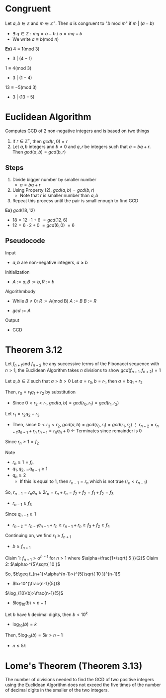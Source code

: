 # Congruent
Let $a,b\in\mathbb{Z}$ and $m\in\mathbb{Z}^{+}$.
Then $a$ is congruent to "$b\text{ mod } m$" if $m\text{ | }(a-b)$
- $\exists \text{ }q\in\mathbb{Z}:mq=a-b\text{ / }a=mq+b$
- We write $a\equiv b(\text{mod }n)$

**Ex)**
$4\equiv 1(\text{mod 3})$
- $3\text{ | }(4-1)$

$1\equiv 4(\text{mod 3})$
- $3\text{ | }(1-4)$

$13\equiv -5(\text{mod 3})$
- $3\text{ | }(13-5)$

# Euclidean Algorithm
Computes GCD of 2 non-negative integers and is based on two things
1) If $r\in\mathbb{Z}^{+}$, then $gcd(r,0)=r$
2) Let $a,b$ integers and $b\neq 0$ and $q,r$ be integers such that $a=bq+r$. Then $gcd(a,b)=gcd(b,r)$

## Steps
1) Divide bigger number by smaller number
	- $a=bq+r$
2) Using Property (2), $gcd(a,b)=gcd(b,r)$
	- Note that $r$ is smaller number than $a,b$
3) Repeat this process until the pair is small enough to find GCD

**Ex)**
$gcd(18,12)$
- $18=12\cdot 1+6$
$=gcd(12,6)$
- $12=6\cdot 2+0$
$=gcd(6,0)$
$=6$

## Pseudocode
Input
- $a,b$ are non-negative integers, $a\geq b$

Initialization
- $A:=a, B:=b, R:=b$

Algorithmbody
- While $B \neq 0$:
	$R:= A\text{(mod B)}$
	$A:= B$
	$B:= R$

- $gcd:=A$

Output
- GCD

# Theorem 3.12
Let $f_{n+1}$and $f_{n+2}$ be any successive terms of the Fibonacci sequence with $n>1$, the Euclidean Algorithm takes $n$ divisions to show $gcd(f_{n+1}, f_{n+2})=1$

Let $a,b\in\mathbb{Z}$ such that $a>b>0$
Let $a=r_{0}, b=r_{1}$, then $a=bq_{1}+r_{2}$

Then, $r_{0}=r_{1}q_{1}+r_{2}$ by substitution
- Since $0<r_{2}<r_{1}$, $gcd(a,b)=gcd(r_{0}, r_{1})=gcd(r_{1},r_{2})$ 

Let $r_{1}=r_{2}q_{2}+r_{3}$
- Then, since $0<r_{3}<r_{2}$, $gcd(a,b)=gcd(r_{0}, r_{1})=gcd(r_{1},r_{2})$ 
$\vdots$
$r_{n-2}=r_{n-1}q_{n-1}+r_{n}$
$r_{n-1}=r_{n}q_{n}+0$ $\leftarrow$ Terminates since remainder is 0

Since $r_{n}\geq 1=f_{2}$

Note
- $r_{n}\geq 1=f_{n}$
- $q_{1}, q_{2},\dots q_{n-1}\geq 1$
- $q_{n} \geq 2$
	- If this is equal to 1, then $r_{n-1}=r_{n}$ which is not true $(r_{n}<r_{n-1})$

So, 
$r_{n-1}=r_{n}q_{n}\geq 2r_{n}=r_{n}+r_{n}=f_{2}+f_{2}=f_{1}+f_{2}=f_{3}$
- $r_{n-1}\geq f_{3}$

Since $q_{n-1}\geq 1$
- $r_{n-2}=r_{n-1}q_{n-1}+r_{n}\geq r_{n-1}+r_{n}\geq f_{3}+f_{2}\geq f_{4}$

Continuing on, we find
$r_{1}\geq f_{n+1}$
- $b\geq f_{n+1}$

Claim 1: $f_{n+1}>\alpha^{n-1}$ for $n>1$ where $\alpha=\frac{1+\sqrt{ 5 }}{2}$
Claim 2: $\alpha>^{5}\sqrt{ 10 }$

So, $b\geq f_{n+1}>\alpha^{n-1}>(^{5}\sqrt{ 10 })^{n-1}$
- $b>10^{\frac{n-1}{5}}$

$\log_{10}(b)>\frac{n-1}{5}$
- $5\log_{10}(b)>n-1$

Let $b$ have $k$ decimal digits, then $b<10^{k}$
- $\log_{10}(b)=k$

Then, $5\log_{10}(b)=5k>n-1$
- $n\leq5k$

# Lome's Theorem (Theorem 3.13)
The number of divisions needed to find the GCD of two positive integers using the Euclidean Algorithm does not exceed the five times of the number of decimal digits in the smaller of the two integers.
